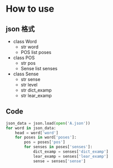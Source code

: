 # How to use

## json 格式  
- class Word  
    - str word  
    - POS list poses  
- class POS   
    - str pos  
    - Sense list senses  
- class Sense  
    - str sense  
    - str level  
    - str dict_examp  
    - str lear_examp

## Code

```python
json_data = json.load(open('A.json'))
for word in json_data:
    head = word['word']
    for poses in word['poses']:
        pos = poses['pos']
        for senses in poses['senses']:
            dict_examp = senses['dict_examp']
            lear_examp = senses['lear_examp']
            sense = senses['sense']
```

